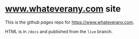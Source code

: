 # www.whateverany.com site
This is the github _pages_ repo for https://www.whateverany.com.

HTML is in `/docs` and published from the `live` branch.
